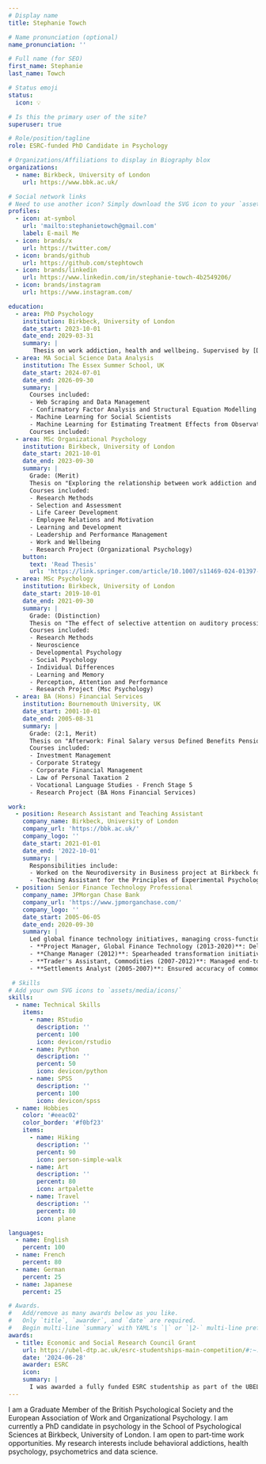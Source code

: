 ```yaml
---
# Display name
title: Stephanie Towch

# Name pronunciation (optional)
name_pronunciation: ''

# Full name (for SEO)
first_name: Stephanie
last_name: Towch

# Status emoji
status:
  icon: 💡

# Is this the primary user of the site?
superuser: true

# Role/position/tagline
role: ESRC-funded PhD Candidate in Psychology

# Organizations/Affiliations to display in Biography blox
organizations:
  - name: Birkbeck, University of London
    url: https://www.bbk.ac.uk/

# Social network links
# Need to use another icon? Simply download the SVG icon to your `assets/media/icons/` folder.
profiles:
  - icon: at-symbol
    url: 'mailto:stephanietowch@gmail.com'
    label: E-mail Me
  - icon: brands/x
    url: https://twitter.com/
  - icon: brands/github
    url: https://github.com/stephtowch
  - icon: brands/linkedin
    url: https://www.linkedin.com/in/stephanie-towch-4b2549206/
  - icon: brands/instagram
    url: https://www.instagram.com/

education:
  - area: PhD Psychology
    institution: Birkbeck, University of London
    date_start: 2023-10-01
    date_end: 2029-03-31
    summary: |
       Thesis on work addiction, health and wellbeing. Supervised by [Dr. Halley M. Pontes](https://www.halleypontes.com/). Currently working on a systematic review study titled, "What is work addiction and what it is not: A systematic review of work addiction and workaholism (1971-2024) with implications for health and wellbeing.
  - area: MA Social Science Data Analysis
    institution: The Essex Summer School, UK
    date_start: 2024-07-01
    date_end: 2026-09-30
    summary: |
      Courses included:
      - Web Scraping and Data Management
      - Confirmatory Factor Analysis and Structural Equation Modelling
      - Machine Learning for Social Scientists
      - Machine Learning for Estimating Treatment Effects from Observational Data
      Courses included:
  - area: MSc Organizational Psychology
    institution: Birkbeck, University of London
    date_start: 2021-10-01
    date_end: 2023-09-30
    summary: |
      Grade: (Merit)
      Thesis on "Exploring the relationship between work addiction and burnout" was published in The International Journal of Mental Health and Addictions. Supervised by [Dr. Halley M. Pontes](https://www.halleypontes.com/). 
      Courses included:
      - Research Methods
      - Selection and Assessment
      - Life Career Development
      - Employee Relations and Motivation
      - Learning and Development
      - Leadership and Performance Management
      - Work and Wellbeing
      - Research Project (Organizational Psychology)
    button:
      text: 'Read Thesis'
      url: 'https://link.springer.com/article/10.1007/s11469-024-01397-8'
  - area: MSc Psychology
    institution: Birkbeck, University of London
    date_start: 2019-10-01
    date_end: 2021-09-30
    summary: |
      Grade: (Distinction)
      Thesis on "The effect of selective attention on auditory processing: Detection accuracy of task-relevant frequencies versus task-irrelevant sounds. Supervised by [Prof. Fred Dick](https://scholar.google.co.uk/citations?user=PQAis5EAAAAJ&hl=en). 
      Courses included:
      - Research Methods
      - Neuroscience
      - Developmental Psychology
      - Social Psychology
      - Individual Differences 
      - Learning and Memory
      - Perception, Attention and Performance
      - Research Project (Msc Psychology)
  - area: BA (Hons) Financial Services
    institution: Bournemouth University, UK
    date_start: 2001-10-01
    date_end: 2005-08-31
    summary: |
      Grade: (2:1, Merit)
      Thesis on "Afterwork: Final Salary versus Defined Benefits Pension Scheme"
      Courses included:
      - Investment Management
      - Corporate Strategy
      - Corporate Financial Management
      - Law of Personal Taxation 2
      - Vocational Language Studies - French Stage 5
      - Research Project (BA Hons Financial Services)

work:
  - position: Research Assistant and Teaching Assistant
    company_name: Birkbeck, University of London
    company_url: 'https://bbk.ac.uk/'
    company_logo: ''
    date_start: 2021-01-01
    date_end: '2022-10-01'
    summary: |
      Responsibilities include:
      - Worked on the Neurodiversity in Business project at Birkbeck for 8 months, performing thematic analysis, designing a Qualtrics survey, and conducting quantitative analysis in R. Produced an 80-page report sponsored by the 	Neurodiversity in Business charity.
      - Teaching Assistant for the Principles of Experimental Psychology module (MSc Psychology) at Birkbeck, where I guided 20 students through statistical tests (e.g., t-tests, ANOVAs, regressions and factor analyses), supervised their 	research projects (design and analysis) and completed marking.
  - position: Senior Finance Technology Professional
    company_name: JPMorgan Chase Bank
    company_url: 'https://www.jpmorganchase.com/'
    company_logo: ''
    date_start: 2005-06-05
    date_end: 2020-09-30
    summary: |
      Led global finance technology initiatives, managing cross-functional teams of 25+ across 8 locations. Progressed through multiple roles with increasing responsibility:
      - **Project Manager, Global Finance Technology (2013-2020)**: Delivered critical finance and regulatory projects while managing timelines, budgets, and stakeholder relationships.
      - **Change Manager (2012)**: Spearheaded transformation initiatives and conducted change impact assessments. 
      - **Trader's Assistant, Commodities (2007-2012)**: Managed end-to-end trade lifecycle and led system migration projects.
      - **Settlements Analyst (2005-2007)**: Ensured accuracy of commodities transactions while developing industry expertise.

 # Skills
# Add your own SVG icons to `assets/media/icons/`
skills:
  - name: Technical Skills
    items:
      - name: RStudio
        description: ''
        percent: 100
        icon: devicon/rstudio
      - name: Python
        description: ''
        percent: 50
        icon: devicon/python
      - name: SPSS
        description: ''
        percent: 100
        icon: devicon/spss
  - name: Hobbies
    color: '#eeac02'
    color_border: '#f0bf23'
    items:
      - name: Hiking
        description: ''
        percent: 90
        icon: person-simple-walk
      - name: Art
        description: ''
        percent: 80
        icon: artpalette
      - name: Travel
        description: ''
        percent: 80
        icon: plane

languages:
  - name: English
    percent: 100
  - name: French
    percent: 80
  - name: German
    percent: 25
  - name: Japanese
    percent: 25

# Awards.
#   Add/remove as many awards below as you like.
#   Only `title`, `awarder`, and `date` are required.
#   Begin multi-line `summary` with YAML's `|` or `|2-` multi-line prefix and indent 2 spaces below.
awards:
  - title: Economic and Social Research Council Grant
    url: https://ubel-dtp.ac.uk/esrc-studentships-main-competition/#:~:text=What's%20on%20offer,figure%20includes%20the%20London%20Allowance.
    date: '2024-06-28'
    awarder: ESRC
    icon: 
    summary: |
      I was awarded a fully funded ESRC studentship as part of the UBEL doctoral training program for my PhD in Psychology at Birkbeck, University of London to further my research in work addiction, health and wellbeing.
---
```


I am a Graduate Member of the British Psychological Society and the European Association of Work and Organizational Psychology. I am currently a PhD candidate in psychology in the School of Psychological Sciences at Birkbeck, University of London. I am open to part-time work opportunities. My research interests include behavioral addictions, health psychology, psychometrics and data science.

